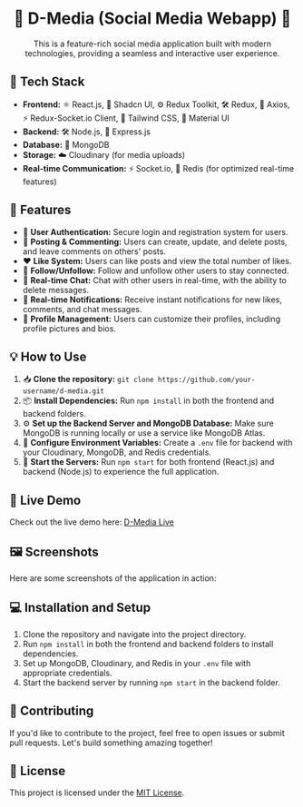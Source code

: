 <h1 align="center">🎉 D-Media (Social Media Webapp) 🎉</h1>

<p align="center">This is a feature-rich social media application built with modern technologies, providing a seamless and interactive user experience.</p>

<h2>🚀 Tech Stack</h2>
<ul>
  <li><strong>Frontend:</strong> ⚛️ React.js, 💅 Shadcn UI, ⚙️ Redux Toolkit, 🛠️ Redux, 🔗 Axios, ⚡ Redux-Socket.io Client, 🎨 Tailwind CSS, 🧩 Material UI</li>
  <li><strong>Backend:</strong> 🛠️ Node.js, 🚀 Express.js</li>
  <li><strong>Database:</strong> 💾 MongoDB</li>
  <li><strong>Storage:</strong> ☁️ Cloudinary (for media uploads)</li>
  <li><strong>Real-time Communication:</strong> ⚡ Socket.io, 🔄 Redis (for optimized real-time features)</li>
</ul>

<h2>🌟 Features</h2>
<ul>
  <li>🔐 <strong>User Authentication:</strong> Secure login and registration system for users.</li>
  <li>📝 <strong>Posting & Commenting:</strong> Users can create, update, and delete posts, and leave comments on others' posts.</li>
  <li>❤️ <strong>Like System:</strong> Users can like posts and view the total number of likes.</li>
  <li>🔄 <strong>Follow/Unfollow:</strong> Follow and unfollow other users to stay connected.</li>
  <li>💬 <strong>Real-time Chat:</strong> Chat with other users in real-time, with the ability to delete messages.</li>
  <li>🔔 <strong>Real-time Notifications:</strong> Receive instant notifications for new likes, comments, and chat messages.</li>
  <li>👤 <strong>Profile Management:</strong> Users can customize their profiles, including profile pictures and bios.</li>
</ul>

<h2>💡 How to Use</h2>
<ol>
  <li>📥 <strong>Clone the repository:</strong> <code>git clone https://github.com/your-username/d-media.git</code></li>
  <li>📦 <strong>Install Dependencies:</strong> Run <code>npm install</code> in both the frontend and backend folders.</li>
  <li>⚙️ <strong>Set up the Backend Server and MongoDB Database:</strong> Make sure MongoDB is running locally or use a service like MongoDB Atlas.</li>
  <li>🔧 <strong>Configure Environment Variables:</strong> Create a <code>.env</code> file for backend with your Cloudinary, MongoDB, and Redis credentials.</li>
  <li>🚀 <strong>Start the Servers:</strong> Run <code>npm start</code> for both frontend (React.js) and backend (Node.js) to experience the full application.</li>
</ol>

<h2>🔗 Live Demo</h2>
<p>Check out the live demo here: <a href="https://social-media-webapp-bay.vercel.app">D-Media Live</a></p>

<h2>🖼️ Screenshots</h2>
<p>Here are some screenshots of the application in action:</p>

<h2>💻 Installation and Setup</h2>
<ol>
  <li>Clone the repository and navigate into the project directory.</li>
  <li>Run <code>npm install</code> in both the frontend and backend folders to install dependencies.</li>
  <li>Set up MongoDB, Cloudinary, and Redis in your <code>.env</code> file with appropriate credentials.</li>
  <li>Start the backend server by running <code>npm start</code> in the backend folder.</li>
</ol>

<h2>🤝 Contributing</h2>
<p>If you'd like to contribute to the project, feel free to open issues or submit pull requests. Let's build something amazing together!</p>

<h2>📜 License</h2>
<p>This project is licensed under the <a href="https://opensource.org/licenses/MIT">MIT License</a>.</p>
